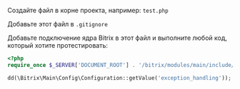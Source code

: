 Создайте файл в корне проекта, например: `test.php`

Добавьте этот файл в `.gitignore`

Добавьте подключение ядра Bitrix в этот файл и выполните любой код, который хотите протестировать:

```php
<?php
require_once $_SERVER['DOCUMENT_ROOT'] . '/bitrix/modules/main/include/prolog_before.php';

dd(\Bitrix\Main\Config\Configuration::getValue('exception_handling'));
```
